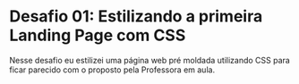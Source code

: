 # Desafio 01: Estilizando a primeira Landing Page com CSS

Nesse desafio eu estilizei uma página web pré moldada utilizando CSS para ficar parecido com o proposto pela Professora em aula.
